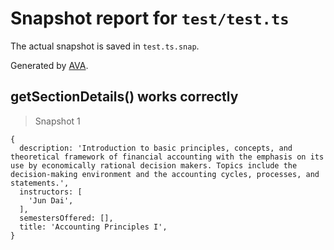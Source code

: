 # Snapshot report for `test/test.ts`

The actual snapshot is saved in `test.ts.snap`.

Generated by [AVA](https://avajs.dev).

## getSectionDetails() works correctly

> Snapshot 1

    {
      description: 'Introduction to basic principles, concepts, and theoretical framework of financial accounting with the emphasis on its use by economically rational decision makers. Topics include the decision-making environment and the accounting cycles, processes, and statements.',
      instructors: [
        'Jun Dai',
      ],
      semestersOffered: [],
      title: 'Accounting Principles I',
    }
